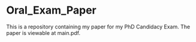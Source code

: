 # Oral_Exam_Paper

This is a repository containing my paper for my PhD Candidacy Exam. The paper is viewable at main.pdf.

